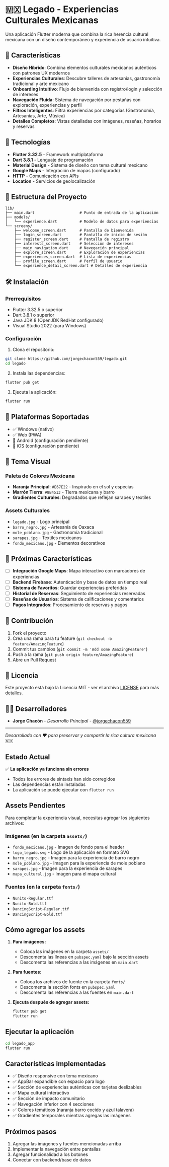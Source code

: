 # 🇲🇽 Legado - Experiencias Culturales Mexicanas

Una aplicación Flutter moderna que combina la rica herencia cultural mexicana con un diseño contemporáneo y experiencia de usuario intuitiva.

## 🎨 Características

- **Diseño Híbrido**: Combina elementos culturales mexicanos auténticos con patrones UX modernos
- **Experiencias Culturales**: Descubre talleres de artesanías, gastronomía tradicional y arte mexicano
- **Onboarding Intuitivo**: Flujo de bienvenida con registro/login y selección de intereses
- **Navegación Fluida**: Sistema de navegación por pestañas con exploración, experiencias y perfil
- **Filtros Inteligentes**: Filtra experiencias por categorías (Gastronomía, Artesanías, Arte, Música)
- **Detalles Completos**: Vistas detalladas con imágenes, reseñas, horarios y reservas

## 🚀 Tecnologías

- **Flutter 3.32.5** - Framework multiplataforma
- **Dart 3.8.1** - Lenguaje de programación
- **Material Design** - Sistema de diseño con tema cultural mexicano
- **Google Maps** - Integración de mapas (configurado)
- **HTTP** - Comunicación con APIs
- **Location** - Servicios de geolocalización

## 🎯 Estructura del Proyecto

```
lib/
├── main.dart                    # Punto de entrada de la aplicación
├── models/
│   └── experience.dart          # Modelo de datos para experiencias
└── screens/
    ├── welcome_screen.dart      # Pantalla de bienvenida
    ├── login_screen.dart        # Pantalla de inicio de sesión
    ├── register_screen.dart     # Pantalla de registro
    ├── interests_screen.dart    # Selección de intereses
    ├── main_navigation.dart     # Navegación principal
    ├── explore_screen.dart      # Exploración de experiencias
    ├── experiences_screen.dart  # Lista de experiencias
    ├── profile_screen.dart      # Perfil de usuario
    └── experience_detail_screen.dart # Detalles de experiencia
```

## 🛠️ Instalación

### Prerrequisitos

- Flutter 3.32.5 o superior
- Dart 3.8.1 o superior
- Java JDK 8 (OpenJDK RedHat configurado)
- Visual Studio 2022 (para Windows)

### Configuración

1. Clona el repositorio:
```bash
git clone https://github.com/jorgechacon559/legado.git
cd legado
```

2. Instala las dependencias:
```bash
flutter pub get
```

3. Ejecuta la aplicación:
```bash
flutter run
```

## 📱 Plataformas Soportadas

- ✅ Windows (nativo)
- ✅ Web (PWA)
- 🔄 Android (configuración pendiente)
- 🔄 iOS (configuración pendiente)

## 🎨 Tema Visual

### Paleta de Colores Mexicana
- **Naranja Principal**: `#E67E22` - Inspirado en el sol y especias
- **Marrón Tierra**: `#8B4513` - Tierra mexicana y barro
- **Gradientes Culturales**: Degradados que reflejan sarapes y textiles

### Assets Culturales
- `legado.jpg` - Logo principal
- `barro_negro.jpg` - Artesanía de Oaxaca
- `mole_poblano.jpg` - Gastronomía tradicional
- `sarapes.jpg` - Textiles mexicanos
- `fondo_mexicano.jpg` - Elementos decorativos

## 🔄 Próximas Características

- [ ] **Integración Google Maps**: Mapa interactivo con marcadores de experiencias
- [ ] **Backend Firebase**: Autenticación y base de datos en tiempo real
- [ ] **Sistema de Favoritos**: Guardar experiencias preferidas
- [ ] **Historial de Reservas**: Seguimiento de experiencias reservadas
- [ ] **Reseñas de Usuarios**: Sistema de calificaciones y comentarios
- [ ] **Pagos Integrados**: Procesamiento de reservas y pagos

## 🤝 Contribución

1. Fork el proyecto
2. Crea una rama para tu feature (`git checkout -b feature/AmazingFeature`)
3. Commit tus cambios (`git commit -m 'Add some AmazingFeature'`)
4. Push a la rama (`git push origin feature/AmazingFeature`)
5. Abre un Pull Request

## 📄 Licencia

Este proyecto está bajo la Licencia MIT - ver el archivo [LICENSE](LICENSE) para más detalles.

## 👨‍💻 Desarrolladores

- **Jorge Chacón** - *Desarrollo Principal* - [@jorgechacon559](https://github.com/jorgechacon559)

---

*Desarrollado con ❤️ para preservar y compartir la rica cultura mexicana* 🇲🇽

## Estado Actual

✅ **La aplicación ya funciona sin errores**
- Todos los errores de sintaxis han sido corregidos
- Las dependencias están instaladas
- La aplicación se puede ejecutar con `flutter run`

## Assets Pendientes

Para completar la experiencia visual, necesitas agregar los siguientes archivos:

### Imágenes (en la carpeta `assets/`)
- `fondo_mexicano.jpg` - Imagen de fondo para el header
- `logo_legado.svg` - Logo de la aplicación en formato SVG
- `barro_negro.jpg` - Imagen para la experiencia de barro negro
- `mole_poblano.jpg` - Imagen para la experiencia de mole poblano
- `sarapes.jpg` - Imagen para la experiencia de sarapes
- `mapa_cultural.jpg` - Imagen para el mapa cultural

### Fuentes (en la carpeta `fonts/`)
- `Nunito-Regular.ttf`
- `Nunito-Bold.ttf`
- `DancingScript-Regular.ttf`
- `DancingScript-Bold.ttf`

## Cómo agregar los assets

1. **Para imágenes:**
   - Coloca las imágenes en la carpeta `assets/`
   - Descomenta las líneas en `pubspec.yaml` bajo la sección assets
   - Descomenta las referencias a las imágenes en `main.dart`

2. **Para fuentes:**
   - Coloca los archivos de fuente en la carpeta `fonts/`
   - Descomenta la sección fonts en `pubspec.yaml`
   - Descomenta las referencias a las fuentes en `main.dart`

3. **Ejecuta después de agregar assets:**
   ```bash
   flutter pub get
   flutter run
   ```

## Ejecutar la aplicación

```bash
cd legado_app
flutter run
```

## Características implementadas

- ✅ Diseño responsive con tema mexicano
- ✅ AppBar expandible con espacio para logo
- ✅ Sección de experiencias auténticas con tarjetas deslizables
- ✅ Mapa cultural interactivo
- ✅ Sección de impacto comunitario
- ✅ Navegación inferior con 4 secciones
- ✅ Colores temáticos (naranja barro cocido y azul talavera)
- ✅ Gradientes temporales mientras agregas las imágenes

## Próximos pasos

1. Agregar las imágenes y fuentes mencionadas arriba
2. Implementar la navegación entre pantallas
3. Agregar funcionalidad a los botones
4. Conectar con backend/base de datos
